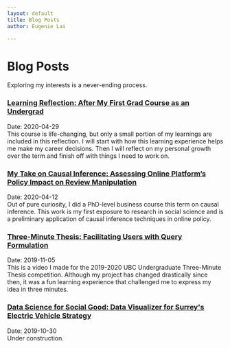 ```yaml
---
layout: default
title: Blog Posts
author: Eugenie Lai

---
```


# Blog Posts

Exploring my interests is a never-ending process.

### [Learning Reflection: After My First Grad Course as an Undergrad](posts/learnings.html)  
Date: 2020-04-29  
This course is life-changing, but only a small portion of my learnings are included in this reflection. I will start with how this learning experience helps me make my career decisions. Then I will reflect on my personal growth over the term and finish off with things I need to work on.

### [My Take on Causal Inference: Assessing Online Platform’s Policy Impact on Review Manipulation](posts/reviews.html)  
Date: 2020-04-12  
Out of pure curiosity, I did a PhD-level business course this term on causal inference. This work is my first exposure to research in social science and is a preliminary application of causal inference techniques in online policy. 

### [Three-Minute Thesis: Facilitating Users with Query Formulation](posts/3mt.html)  
Date: 2019-11-05  
This is a video I made for the 2019-2020 UBC Undergraduate Three-Minute Thesis competition. Although my project has changed drastically since then, it was a fun learning experience that challenged me to express my idea in three minutes.

### [Data Science for Social Good: Data Visualizer for Surrey's Electric Vehicle Strategy](posts/test-post.html)  
Date: 2019-10-30  
Under construction.